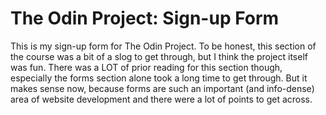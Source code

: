 # The Odin Project: Sign-up Form

This is my sign-up form for The Odin Project. To be honest, this section of the course was a bit of a slog to get through, but I think the project itself was fun. There was a LOT of prior reading for this section though, especially the forms section alone took a long time to get through. But it makes sense now, because forms are such an important (and info-dense) area of website development and there were a lot of points to get across.
